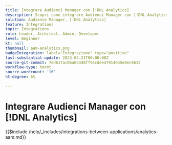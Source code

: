 ```yaml
---
title: Integrare Audienci Manager con [!DNL Analytics]
description: Scopri come integrare Audienci Manager con [!DNL Analytics].
solution: Audience Manager, [!DNL Analytics]
feature: Integrations
topic: Integrations
role: Leader, Architect, Admin, Developer
level: Beginner
kt: null
thumbnail: aam-analytics.png
badgeIntegration: label="Integrazione" type="positive"
last-substantial-update: 2023-04-21T00:00:00Z
source-git-commit: 7ed617ac0ba6b340ff94cdee47914645e0ec6615
workflow-type: tm+mt
source-wordcount: '16'
ht-degree: 6%

---
```



# Integrare Audienci Manager con [!DNL Analytics]

{{$include /help/_includes/integrations-between-applications/analytics-aam.md}}
